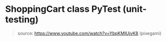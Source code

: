 # ShoppingCart class PyTest (unit-testing)

> source: https://www.youtube.com/watch?v=YbpKMIUjvK8   (pixegami)


